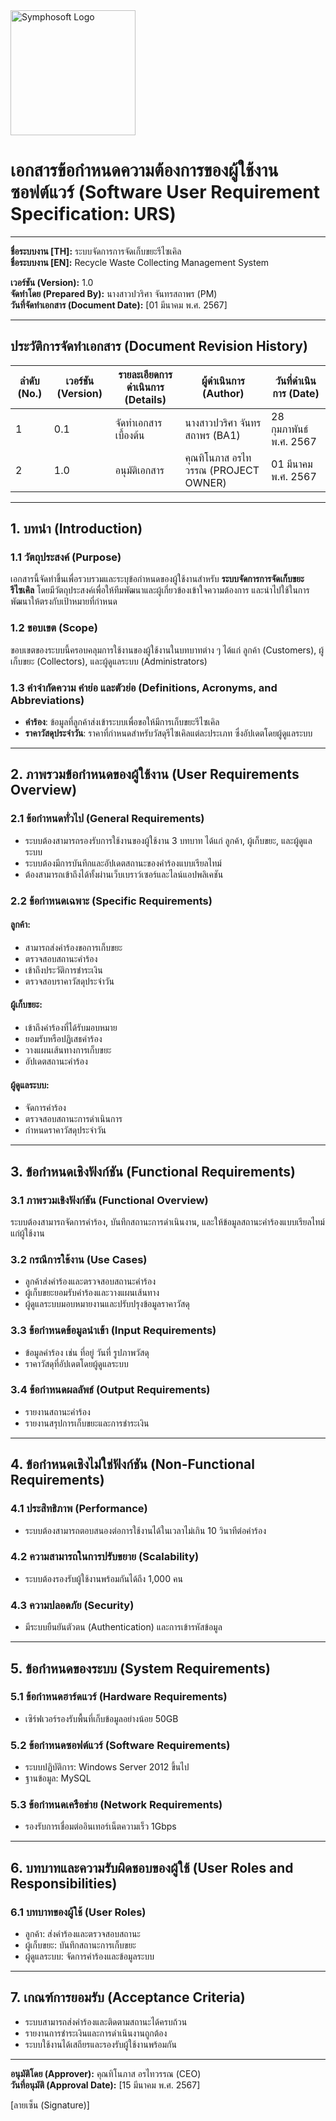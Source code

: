 <img src="https://www.symphosoft.com/logo/symphosoftLogo.png" alt="Symphosoft Logo" style="width:200px;"/>

# เอกสารข้อกำหนดความต้องการของผู้ใช้งานซอฟต์แวร์ (Software User Requirement Specification: URS)

---

**ชื่อระบบงาน [TH]:** ระบบจัดการการจัดเก็บขยะรีไซเคิล  
**ชื่อระบบงาน [EN]:** Recycle Waste Collecting Management System  

**เวอร์ชัน (Version):** 1.0  
**จัดทำโดย (Prepared By):** นางสาวปวริศา จันทรสถาพร (PM)  
**วันที่จัดทำเอกสาร (Document Date):** [01 มีนาคม พ.ศ. 2567]  

---

## ประวัติการจัดทำเอกสาร (Document Revision History)

| ลำดับ (No.) | เวอร์ชัน (Version) | รายละเอียดการดำเนินการ (Details)   | ผู้ดำเนินการ (Author) | วันที่ดำเนินการ (Date) |
|-------------|---------------------|-------------------------------------|-----------------------|------------------------|
| 1           | 0.1                 | จัดทำเอกสารเบื้องต้น               | นางสาวปวริศา จันทรสถาพร (BA1)  | 28 กุมภาพันธ์ พ.ศ. 2567 |
| 2           | 1.0                 | อนุมัติเอกสาร                     | คุณทิโนภาส อรไทวรรณ (PROJECT OWNER)  | 01 มีนาคม พ.ศ. 2567    |

---

## 1. บทนำ (Introduction)

### 1.1 วัตถุประสงค์ (Purpose)
เอกสารนี้จัดทำขึ้นเพื่อรวบรวมและระบุข้อกำหนดของผู้ใช้งานสำหรับ **ระบบจัดการการจัดเก็บขยะรีไซเคิล** โดยมีวัตถุประสงค์เพื่อให้ทีมพัฒนาและผู้เกี่ยวข้องเข้าใจความต้องการ และนำไปใช้ในการพัฒนาให้ตรงกับเป้าหมายที่กำหนด

### 1.2 ขอบเขต (Scope)
ขอบเขตของระบบนี้ครอบคลุมการใช้งานของผู้ใช้งานในบทบาทต่าง ๆ ได้แก่ ลูกค้า (Customers), ผู้เก็บขยะ (Collectors), และผู้ดูแลระบบ (Administrators)

### 1.3 คำจำกัดความ คำย่อ และตัวย่อ (Definitions, Acronyms, and Abbreviations)
- **คำร้อง**: ข้อมูลที่ลูกค้าส่งเข้าระบบเพื่อขอให้มีการเก็บขยะรีไซเคิล
- **ราคาวัสดุประจำวัน**: ราคาที่กำหนดสำหรับวัสดุรีไซเคิลแต่ละประเภท ซึ่งอัปเดตโดยผู้ดูแลระบบ

---

## 2. ภาพรวมข้อกำหนดของผู้ใช้งาน (User Requirements Overview)

### 2.1 ข้อกำหนดทั่วไป (General Requirements)
- ระบบต้องสามารถรองรับการใช้งานของผู้ใช้งาน 3 บทบาท ได้แก่ ลูกค้า, ผู้เก็บขยะ, และผู้ดูแลระบบ
- ระบบต้องมีการบันทึกและอัปเดตสถานะของคำร้องแบบเรียลไทม์
- ต้องสามารถเข้าถึงได้ทั้งผ่านเว็บเบราว์เซอร์และไลน์แอปพลิเคชัน

### 2.2 ข้อกำหนดเฉพาะ (Specific Requirements)
#### ลูกค้า:
- สามารถส่งคำร้องขอการเก็บขยะ
- ตรวจสอบสถานะคำร้อง
- เข้าถึงประวัติการชำระเงิน
- ตรวจสอบราคาวัสดุประจำวัน

#### ผู้เก็บขยะ:
- เข้าถึงคำร้องที่ได้รับมอบหมาย
- ยอมรับหรือปฏิเสธคำร้อง
- วางแผนเส้นทางการเก็บขยะ
- อัปเดตสถานะคำร้อง

#### ผู้ดูแลระบบ:
- จัดการคำร้อง
- ตรวจสอบสถานะการดำเนินการ
- กำหนดราคาวัสดุประจำวัน

---

## 3. ข้อกำหนดเชิงฟังก์ชัน (Functional Requirements)

### 3.1 ภาพรวมเชิงฟังก์ชัน (Functional Overview)
ระบบต้องสามารถจัดการคำร้อง, บันทึกสถานะการดำเนินงาน, และให้ข้อมูลสถานะคำร้องแบบเรียลไทม์แก่ผู้ใช้งาน

### 3.2 กรณีการใช้งาน (Use Cases)
- ลูกค้าส่งคำร้องและตรวจสอบสถานะคำร้อง
- ผู้เก็บขยะยอมรับคำร้องและวางแผนเส้นทาง
- ผู้ดูแลระบบมอบหมายงานและปรับปรุงข้อมูลราคาวัสดุ

### 3.3 ข้อกำหนดข้อมูลนำเข้า (Input Requirements)
- ข้อมูลคำร้อง เช่น ที่อยู่ วันที่ รูปภาพวัสดุ
- ราคาวัสดุที่อัปเดตโดยผู้ดูแลระบบ

### 3.4 ข้อกำหนดผลลัพธ์ (Output Requirements)
- รายงานสถานะคำร้อง
- รายงานสรุปการเก็บขยะและการชำระเงิน

---

## 4. ข้อกำหนดเชิงไม่ใช่ฟังก์ชัน (Non-Functional Requirements)

### 4.1 ประสิทธิภาพ (Performance)
- ระบบต้องสามารถตอบสนองต่อการใช้งานได้ในเวลาไม่เกิน 10 วินาทีต่อคำร้อง

### 4.2 ความสามารถในการปรับขยาย (Scalability)
- ระบบต้องรองรับผู้ใช้งานพร้อมกันได้ถึง 1,000 คน

### 4.3 ความปลอดภัย (Security)
- มีระบบยืนยันตัวตน (Authentication) และการเข้ารหัสข้อมูล

---

## 5. ข้อกำหนดของระบบ (System Requirements)

### 5.1 ข้อกำหนดฮาร์ดแวร์ (Hardware Requirements)
- เซิร์ฟเวอร์รองรับพื้นที่เก็บข้อมูลอย่างน้อย 50GB

### 5.2 ข้อกำหนดซอฟต์แวร์ (Software Requirements)
- ระบบปฏิบัติการ: Windows Server 2012 ขึ้นไป
- ฐานข้อมูล: MySQL

### 5.3 ข้อกำหนดเครือข่าย (Network Requirements)
- รองรับการเชื่อมต่ออินเทอร์เน็ตความเร็ว 1Gbps

---

## 6. บทบาทและความรับผิดชอบของผู้ใช้ (User Roles and Responsibilities)

### 6.1 บทบาทของผู้ใช้ (User Roles)
- ลูกค้า: ส่งคำร้องและตรวจสอบสถานะ
- ผู้เก็บขยะ: บันทึกสถานะการเก็บขยะ
- ผู้ดูแลระบบ: จัดการคำร้องและข้อมูลระบบ

---

## 7. เกณฑ์การยอมรับ (Acceptance Criteria)

- ระบบสามารถส่งคำร้องและติดตามสถานะได้ครบถ้วน
- รายงานการชำระเงินและการดำเนินงานถูกต้อง
- ระบบใช้งานได้เสถียรและรองรับผู้ใช้งานพร้อมกัน

---

**อนุมัติโดย (Approver):** คุณทิโนภาส อรไทวรรณ (CEO)  
**วันที่อนุมัติ (Approval Date):** [15 มีนาคม พ.ศ. 2567]  

[ลายเซ็น (Signature)]